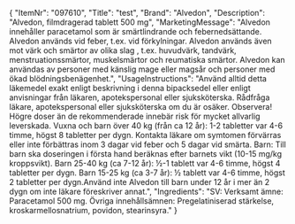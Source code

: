 {
  "ItemNr": "097610",
  "Title": "test",
  "Brand": "Alvedon",
  "Description": "Alvedon, filmdragerad tablett 500 mg",
  "MarketingMessage": "Alvedon innehåller paracetamol som är smärtlindrande och febernedsättande. Alvedon används vid feber, t.ex. vid förkylningar. Alvedon används även mot värk och smärtor av olika slag , t.ex. huvudvärk, tandvärk, menstruationssmärtor, muskelsmärtor och reumatiska smärtor.    Alvedon kan användas av personer med känslig mage eller magsår och personer med ökad blödningsbenägenhet.",
  "UsageInstructions": "Använd alltid detta läkemedel exakt enligt beskrivning i denna bipacksedel eller enligt anvisningar från läkaren, apotekspersonal eller sjuksköterska. Rådfråga läkare, apotekspersonal eller sjuksköterska om du är osäker. Observera! Högre doser än de rekommenderade innebär risk för mycket allvarlig leverskada. Vuxna och barn över 40 kg (från ca 12 år):   1-2 tabletter var 4-6 timme, högst 8 tabletter per dygn.  Kontakta läkare om symtomen förvärras eller inte förbättras inom 3 dagar vid feber och 5 dagar vid smärta. Barn: Till barn ska doseringen i första hand beräknas efter barnets vikt (10-15 mg/kg kroppsvikt). Barn 25-40 kg (ca 7-12 år): ½-1 tablett var 4-6 timme, högst 4 tabletter per dygn. Barn 15-25 kg (ca 3-7 år): ½ tablett var 4-6 timme, högst 2 tabletter per dygn.Använd inte Alvedon till barn under 12 år i mer än 2 dygn om inte läkare föreskriver annat.",
  "Ingredients": "SV: Verksamt ämne: Paracetamol 500 mg. Övriga innehållsämnen: Pregelatiniserad stärkelse, kroskarmellosnatrium, povidon, stearinsyra."
}